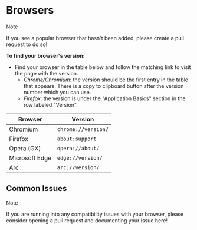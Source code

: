 # Browsers

> [!NOTE]
> If you see a popular browser that hasn't been added, please create a pull request to do so!

**To find your browser's version:**
- Find your browser in the table below and follow the matching link to visit the page with the version.
  - *Chrome/Chromium*: the version should be the first entry in the table that appears. There is a copy to clipboard button after the version number which you can use.
  - *Firefox*: the version is under the "Application Basics" section in the row labeled "Version".

|Browser|Version|
|---|---|
|Chromium|`chrome://version/`|
|Firefox|`about:support`|
|Opera (GX)|`opera://about/`|
|Microsoft Edge|`edge://version/`|
|Arc|`arc://version/`|


## Common Issues

> [!NOTE]
> If you are running into any compatibility issues with your browser, please consider opening
> a pull request and documenting your issue here!
